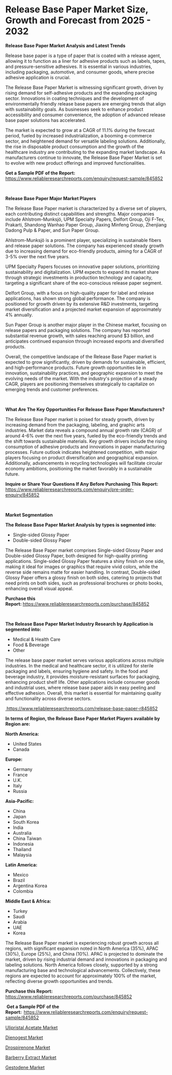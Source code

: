 <p><h1>Release Base Paper Market Size, Growth and Forecast from 2025 - 2032</h1></p><p><strong>Release Base Paper Market Analysis and Latest Trends</strong></p>
<p><p>Release base paper is a type of paper that is coated with a release agent, allowing it to function as a liner for adhesive products such as labels, tapes, and pressure-sensitive adhesives. It is essential in various industries, including packaging, automotive, and consumer goods, where precise adhesive application is crucial.</p><p>The Release Base Paper Market is witnessing significant growth, driven by rising demand for self-adhesive products and the expanding packaging sector. Innovations in coating techniques and the development of environmentally friendly release base papers are emerging trends that align with sustainability goals. As businesses seek to enhance product accessibility and consumer convenience, the adoption of advanced release base paper solutions has accelerated.</p><p>The market is expected to grow at a CAGR of 11.1% during the forecast period, fueled by increased industrialization, a booming e-commerce sector, and heightened demand for versatile labeling solutions. Additionally, the rise in disposable product consumption and the growth of the healthcare industry are contributing to the expanding market landscape. As manufacturers continue to innovate, the Release Base Paper Market is set to evolve with new product offerings and improved functionalities.</p></p>
<p><strong>Get a Sample PDF of the Report:&nbsp;</strong> <a href="https://www.reliableresearchreports.com/enquiry/request-sample/845852?utm_campaign=32&utm_medium=2&utm_source=Github&utm_content=ia&utm_term=01042025&utm_id=release-base-paper">https://www.reliableresearchreports.com/enquiry/request-sample/845852</a></p>
<p>&nbsp;</p>
<p><strong>Release Base Paper Major Market Players</strong></p>
<p><p>The Release Base Paper market is characterized by a diverse set of players, each contributing distinct capabilities and strengths. Major companies include Ahlstrom-Munksjö, UPM Specialty Papers, Delfort Group, Oji F-Tex, Prakarti, Shandong Wanhao Paper Group, Jiaxing Minfeng Group, Zhenjiang Dadong Pulp & Paper, and Sun Paper Group.</p><p>Ahlstrom-Munksjö is a prominent player, specializing in sustainable fibers and release paper solutions. The company has experienced steady growth due to increasing demand for eco-friendly products, aiming for a CAGR of 3-5% over the next five years.</p><p>UPM Specialty Papers focuses on innovative paper solutions, prioritizing sustainability and digitalization. UPM expects to expand its market share through strategic investments in production technology and capacity, targeting a significant share of the eco-conscious release paper segment.</p><p>Delfort Group, with a focus on high-quality paper for label and release applications, has shown strong global performance. The company is positioned for growth driven by its extensive R&D investments, targeting market diversification and a projected market expansion of approximately 4% annually.</p><p>Sun Paper Group is another major player in the Chinese market, focusing on release papers and packaging solutions. The company has reported substantial revenue growth, with sales reaching around $3 billion, and anticipates continued expansion through increased exports and diversified products.</p><p>Overall, the competitive landscape of the Release Base Paper market is expected to grow significantly, driven by demands for sustainable, efficient, and high-performance products. Future growth opportunities lie in innovation, sustainability practices, and geographic expansion to meet the evolving needs of the market. With the industry's projection of a steady CAGR, players are positioning themselves strategically to capitalize on emerging trends and customer preferences.</p></p>
<p>&nbsp;</p>
<p><strong>What Are The Key Opportunities For Release Base Paper Manufacturers?</strong></p>
<p><p>The Release Base Paper market is poised for steady growth, driven by increasing demand from the packaging, labeling, and graphic arts industries. Market data reveals a compound annual growth rate (CAGR) of around 4-6% over the next five years, fueled by the eco-friendly trends and the shift towards sustainable materials. Key growth drivers include the rising consumption of adhesive products and innovations in paper manufacturing processes. Future outlook indicates heightened competition, with major players focusing on product diversification and geographical expansion. Additionally, advancements in recycling technologies will facilitate circular economy ambitions, positioning the market favorably in a sustainable future.</p></p>
<p><strong>Inquire or Share Your Questions If Any Before Purchasing This Report:</strong> <a href="https://www.reliableresearchreports.com/enquiry/pre-order-enquiry/845852?utm_campaign=32&utm_medium=2&utm_source=Github&utm_content=ia&utm_term=01042025&utm_id=release-base-paper">https://www.reliableresearchreports.com/enquiry/pre-order-enquiry/845852</a></p>
<p>&nbsp;</p>
<p><strong>Market Segmentation</strong></p>
<p><strong>The Release Base Paper Market Analysis by types is segmented into:</strong></p>
<p><ul><li>Single-sided Glossy Paper</li><li>Double-sided Glossy Paper</li></ul></p>
<p><p>The Release Base Paper market comprises Single-sided Glossy Paper and Double-sided Glossy Paper, both designed for high-quality printing applications. Single-sided Glossy Paper features a shiny finish on one side, making it ideal for images or graphics that require vivid colors, while the reverse side remains matte for easier handling. In contrast, Double-sided Glossy Paper offers a glossy finish on both sides, catering to projects that need prints on both sides, such as professional brochures or photo books, enhancing overall visual appeal.</p></p>
<p><strong>Purchase this Report:&nbsp;</strong><a href="https://www.reliableresearchreports.com/purchase/845852?utm_campaign=32&utm_medium=2&utm_source=Github&utm_content=ia&utm_term=01042025&utm_id=release-base-paper">https://www.reliableresearchreports.com/purchase/845852</a></p>
<p>&nbsp;</p>
<p><strong>The Release Base Paper Market Industry Research by Application is segmented into:</strong></p>
<p><ul><li>Medical & Health Care</li><li>Food & Beverage</li><li>Other</li></ul></p>
<p><p>The release base paper market serves various applications across multiple industries. In the medical and healthcare sector, it is utilized for sterile packaging and labels, ensuring hygiene and safety. In the food and beverage industry, it provides moisture-resistant surfaces for packaging, enhancing product shelf life. Other applications include consumer goods and industrial uses, where release base paper aids in easy peeling and effective adhesion. Overall, this market is essential for maintaining quality and functionality across diverse sectors.</p></p>
<p><a href="https://www.reliableresearchreports.com/release-base-paper-r845852?utm_campaign=32&utm_medium=2&utm_source=Github&utm_content=ia&utm_term=01042025&utm_id=release-base-paper">&nbsp;https://www.reliableresearchreports.com/release-base-paper-r845852</a></p>
<p><strong>In terms of Region, the Release Base Paper Market Players available by Region are:</strong></p>
<p>
    <p> <strong> North America: </strong>
        <ul>
            <li>United States</li>
            <li>Canada</li>
        </ul>
        </p> 
    <p> <strong> Europe: </strong>
        <ul>
            <li>Germany</li>
            <li>France</li>
            <li>U.K.</li>
            <li>Italy</li>
            <li>Russia</li>
        </ul>
        </p> 
    <p> <strong> Asia-Pacific: </strong>
        <ul>
            <li>China</li>
            <li>Japan</li>
            <li>South Korea</li>
            <li>India</li>
            <li>Australia</li>
            <li>China Taiwan</li>
            <li>Indonesia</li>
            <li>Thailand</li>
            <li>Malaysia</li>
        </ul>
        </p> 
    <p> <strong> Latin America: </strong>
        <ul>
            <li>Mexico</li>
            <li>Brazil</li>
            <li>Argentina Korea</li>
            <li>Colombia</li>
        </ul>
        </p> 
    <p> <strong> Middle East & Africa: </strong>
        <ul>
            <li>Turkey</li>
            <li>Saudi</li>
            <li>Arabia</li>
            <li>UAE</li>
            <li>Korea</li>
        </ul>
    </p>
    </p>
<p><p>The Release Base Paper market is experiencing robust growth across all regions, with significant expansion noted in North America (35%), APAC (30%), Europe (25%), and China (10%). APAC is projected to dominate the market, driven by rising industrial demand and innovations in packaging and labeling solutions. North America follows closely, supported by a strong manufacturing base and technological advancements. Collectively, these regions are expected to account for approximately 100% of the market, reflecting diverse growth opportunities and trends.</p></p>
<p><strong>Purchase this Report: </strong><a href="https://www.reliableresearchreports.com/purchase/845852?utm_campaign=32&utm_medium=2&utm_source=Github&utm_content=ia&utm_term=01042025&utm_id=release-base-paper">https://www.reliableresearchreports.com/purchase/845852</a></p>
<p>&nbsp;<strong>Get a Sample PDF of the Report:&nbsp;&nbsp;</strong><a href="https://www.reliableresearchreports.com/enquiry/request-sample/845852?utm_campaign=32&utm_medium=2&utm_source=Github&utm_content=ia&utm_term=01042025&utm_id=release-base-paper">https://www.reliableresearchreports.com/enquiry/request-sample/845852</a></p>
<p><strong></strong></p>
<p><p><a href="https://github.com/rocicbenton/Market-Research-Report-List-1/blob/main/ulipristal-acetate-market.md?utm_campaign=32&utm_medium=2&utm_source=Github&utm_content=ia&utm_term=01042025&utm_id=release-base-paper">Ulipristal Acetate Market</a></p><p><a href="https://github.com/shroffuhpa/Market-Research-Report-List-1/blob/main/dienogest-market.md?utm_campaign=32&utm_medium=2&utm_source=Github&utm_content=ia&utm_term=01042025&utm_id=release-base-paper">Dienogest Market</a></p><p><a href="https://github.com/billejuman43/Market-Research-Report-List-1/blob/main/drospirenone-market.md?utm_campaign=32&utm_medium=2&utm_source=Github&utm_content=ia&utm_term=01042025&utm_id=release-base-paper">Drospirenone Market</a></p><p><a href="https://github.com/dafertsuria/Market-Research-Report-List-1/blob/main/barberry-extract-market.md?utm_campaign=32&utm_medium=2&utm_source=Github&utm_content=ia&utm_term=01042025&utm_id=release-base-paper">Barberry Extract Market</a></p><p><a href="https://github.com/reeseberro3j/Market-Research-Report-List-1/blob/main/gestodene-market.md?utm_campaign=32&utm_medium=2&utm_source=Github&utm_content=ia&utm_term=01042025&utm_id=release-base-paper">Gestodene Market</a></p></p>